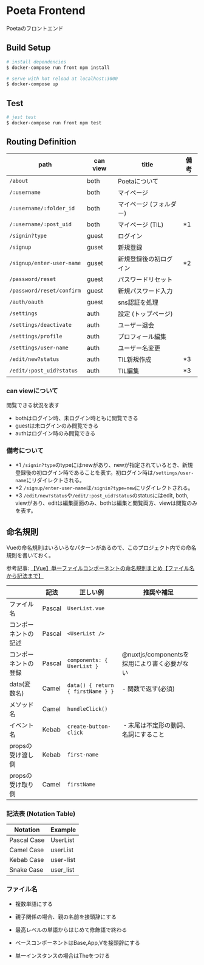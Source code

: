 # Poeta Frontend

Poetaのフロントエンド

## Build Setup

``` bash
# install dependencies
$ docker-compose run front npm install

# serve with hot reload at localhost:3000
$ docker-compose up
```

## Test

``` bash
# jest test
$ docker-compose run front npm test
```

## Routing Definition

| path                                 | can view | title                  | 備考 |
| ------------------------------------ | -------- | ---------------------- | --- |
| `/about`                             | both     | Poetaについて          |    |
| `/:username`                         | both     | マイページ             |    |
| `/:username/:folder_id`              | both     | マイページ (フォルダー) |    |
| `/:username/:post_uid`               | both     | マイページ (TIL)       |*1  |
| `/signin?type`                       | guest    | ログイン               |    |
| `/signup`                            | guset    | 新規登録               |    |
| `/signup/enter-user-name`            | guset    | 新規登録後の初ログイン  |*2  |
| `/password/reset`                    | guest    | パスワードリセット     |    |
| `/password/reset/confirm`            | guest    | 新規パスワード入力     |    |
| `/auth/oauth`                        | guest    | sns認証を処理          |    |
| `/settings`                          | auth     | 設定 (トップページ)    |    |
| `/settings/deactivate`               | auth     | ユーザー退会           |    |
| `/settings/profile`                  | auth     | プロフィール編集       |    |
| `/settings/user-name`                | auth     | ユーザー名変更         |    |
| `/edit/new?status`                   | auth     | TIL新規作成            |*3  |
| `/edit/:post_uid?status`             | auth     | TIL編集               |*3  |

### can viewについて

閲覧できる状況を表す

- bothはログイン時、未ログイン時ともに閲覧できる
- guestは未ログインのみ閲覧できる
- authはログイン時のみ閲覧できる

### 備考について

- *1 `/signin?type`のtypeにはnewがあり、newが指定されているとき、新規登録後の初ログイン時であることを表す。初ログイン時は`/settings/user-name`にリダイレクトされる。
- *2 `/signup/enter-user-name`は`/signin?type=new`にリダイレクトされる。
- *3 `/edit/new?status`や`/edit/:post_uid?status`のstatusにはedit, both, viewがあり、editは編集画面のみ、bothは編集と閲覧両方、viewは閲覧のみを表す。

## 命名規則

Vueの命名規則はいろいろなパターンがあるので、このプロジェクト内での命名規則を書いておく。

参考記事: [【Vue】単一ファイルコンポーネントの命名規則まとめ【ファイル名から記法まで】](https://qiita.com/ngron/items/ab2a17ae483c95a2f15e)

|                     | 記法    | 正しい例                          | 推奨や補足 |
| ------------------- | ------- | --------------------------------- | ---------|
| ファイル名           | Pascal | `UserList.vue`                     |  |
| コンポーネントの記述  | Pascal | `<UserList />`                     | |
| コンポーネントの登録  | Pascal | `components: { UserList }`         | @nuxtjs/componentsを採用により書く必要がない |
| data(変数名)         | Camel  | `data() { return { firstName } }`  | - 関数で返す(必須) |
| メソッド名           | Camel  | `hundleClick()`                    | |
| イベント名           | Kebab  | `create-button-click`              | ・末尾は不定形の動詞、名詞にすること |
| propsの受け渡し側    | Kebab  | `first-name`                        | |
| propsの受け取り側    | Camel  | `firstName`                         | |

### 記法表 (Notation Table)

| Notation    | Example   |
| ----------- | --------- |
| Pascal Case | UserList  |
| Camel Case  | userList  |
| Kebab Case  | user-list |
| Snake Case  | user_list |

### ファイル名

- 複数単語にする

- 親子関係の場合、親の名前を接頭辞にする

- 最高レベルの単語からはじめて修飾語で終わる

- ベースコンポーネントはBase,App,Vを接頭辞にする

- 単一インスタンスの場合はTheをつける
